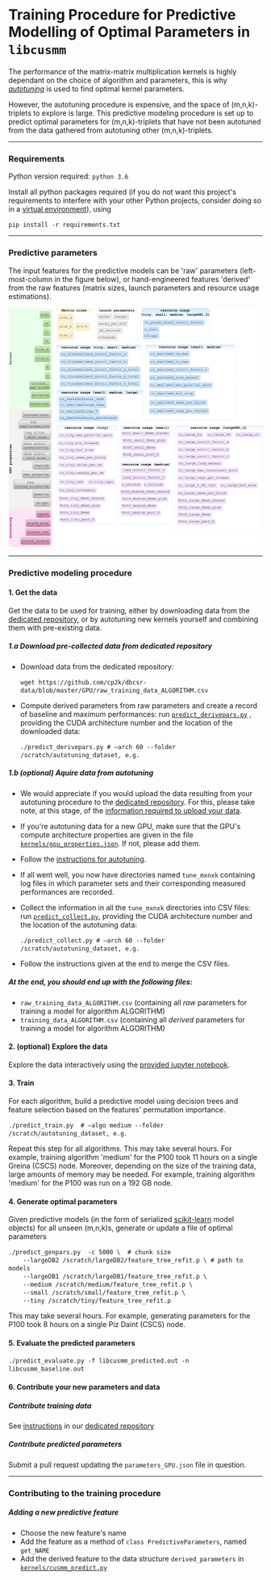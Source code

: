 # Training Procedure for Predictive Modelling of Optimal Parameters in `libcusmm`

The performance of the matrix-matrix multiplication kernels is highly dependant on the choice of algorithm and parameters, this is why [*autotuning*](tune.md) is used to find optimal kernel parameters.

However, the autotuning procedure is expensive, and the space of (m,n,k)-triplets to explore is large. This predictive modeling procedure is set up to predict optimal parameters for (m,n,k)-triplets that have not been autotuned from the data gathered from autotuning other (m,n,k)-triplets.

---

### Requirements

Python version required: `python 3.6`

Install all python packages required (if you do not want this project's requirements to interfere with your other Python projects, consider doing so in a [virtual environment](https://docs.python.org/3/tutorial/venv.html)), using

```%bash
pip install -r requirements.txt
```



---

### Predictive parameters

The input features for the predictive models can be 'raw' parameters (left-most-column in the figure below), or hand-engineered features 'derived' from the raw features (matrix sizes, launch parameters and resource usage estimations).

![libcusmm_predictive_modeling_features](../../../../docs/images/libcusmm_predictive_modeling_features.png)



---

### Predictive modeling procedure

#### 1. Get the data

Get the data to be used for training, either by downloading data from the [dedicated repository](https://github.com/cp2k/dbcsr-data), or by autotuning new kernels yourself and combining them with pre-existing data.



##### 1.a Download pre-collected data from dedicated repository

- Download data from the dedicated repository:

  ```%bash
  wget https://github.com/cp2k/dbcsr-data/blob/master/GPU/raw_training_data_ALGORITHM.csv
  ```

- Compute derived parameters from raw parameters and create a record of baseline and maximum performances: run [`predict_derivepars.py`](predict_derivepars.py) , providing the CUDA architecture number and the location of the downloaded data:

  ```%bash
  ./predict_derivepars.py # –arch 60 --folder /scratch/autotuning_dataset, e.g.
  ```



##### 1.b (optional) Aquire data from autotuning

- We would appreciate if you would upload the data resulting from your autotuning procedure to the [dedicated repository](https://github.com/cp2k/dbcsr-data). For this, please take note, at this stage, of the [information required to upload your data](https://github.com/cp2k/dbcsr-data/blob/master/git-commit.template).

- If you're autotuning data for a new GPU, make sure that the GPU's compute architecture properties are given in the file [`kernels/gpu_properties.json`](kernels/gpu_properties.json). If not, please add them.

- Follow the [instructions for autotuning](tune.md).

- If all went well, you now have directories named `tune_mxnxk` containing log files in which parameter sets and their corresponding measured performances are recorded.

- Collect the information in all the `tune_mxnxk` directories into CSV files: run [`predict_collect.py`](predict_collect.py), providing the CUDA architecture number and the location of the autotuning data:

  ```%bash
  ./predict_collect.py # –arch 60 --folder /scratch/autotuning_dataset, e.g.
  ```

- Follow the instructions given at the end to merge the CSV files.

##### At the end, you should end up with the following files:

- `raw_training_data_ALGORITHM.csv`  (containing all *raw* parameters for training a model for algorithm ALGORITHM)
- `training_data_ALGORITHM.csv` (containing all *derived* parameters for training a model for algorithm ALGORITHM)



#### 2. (optional) Explore the data

Explore the data interactively using the [provided jupyter notebook](notebooks/inspect_training_data.ipynb).



#### 3. Train

For each algorithm, build a predictive model using decision trees and feature selection based on the features' permutation importance. 


```%bash
./predict_train.py  # –algo medium --folder /scratch/autotuning_dataset, e.g.
```

Repeat this step for all algorithms.
This may take several hours. For example, training algorithm 'medium' for the P100 took 11 hours on a single Greina (CSCS) node.
Moreover, depending on the size of the training data, large amounts of memory may be needed. For example, training algorithm 'medium' for the P100 was run on a 192 GB node.



#### 4. Generate optimal parameters

Given predictive models (in the form of serialized [scikit-learn](https://scikit-learn.org/) model objects) for all unseen (m,n,k)s, generate or update a file of optimal parameters

```%bash
./predict_genpars.py  -c 5000 \  # chunk size
    --largeDB2 /scratch/largeDB2/feature_tree_refit.p \ # path to models
    --largeDB1 /scratch/largeDB1/feature_tree_refit.p \
    --medium /scratch/medium/feature_tree_refit.p \
    --small /scratch/small/feature_tree_refit.p \
    --tiny /scratch/tiny/feature_tree_refit.p
```

This may take several hours. For example, generating parameters for the P100 took 8 hours on a single Piz Daint (CSCS) node.



#### 5. Evaluate the predicted parameters

```%bash
./predict_evaluate.py -f libcusmm_predicted.out -n libcusmm_baseline.out
```



#### 6. Contribute your new parameters and data

##### Contribute training data

See [instructions](https://github.com/cp2k/dbcsr-data#contributing) in our [dedicated repository](https://github.com/cp2k/dbcsr-data)

##### Contribute predicted parameters

Submit a pull request updating the `parameters_GPU.json` file in question.



---

### Contributing to the training procedure

##### Adding a new predictive feature

- Choose the new feature's name
- Add the feature as a method of `class PredictiveParameters`, named `get_NAME`
- Add the derived feature to the data structure `derived_parameters` in [`kernels/cusmm_predict.py`](kernels/cusmm_predict.py)
